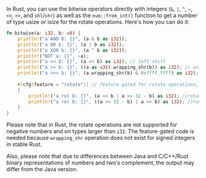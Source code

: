  In Rust, you can use the bitwise operators directly with integers (`&`, `|`, `^`, `~`, `<<`, `>>`, and `shl`/`shr`) as well as the `num::from_int()` function to get a number of type usize or isize for the rotate operations. Here's how you can do it:

```rust
fn bitwise(a: i32, b: u8) {
    println!("a AND b: {}", (a & b as i32));
    println!("a OR b: {}", (a | b as i32));
    println!("a XOR b: {}", (a ^ b as i32));
    println!("NOT a: {}", ~a);
    println!("a << b: {}", (a << b) as i32); // left shift
    println!("a >> b: {}", ((a as u32).wrapping_shr(b)) as i32); // arithmetic right shift, Rust's `shr` doesn't support signed numbers
    println!("a >>> b: {}", (a.wrapping_shr(b) & 0xffff_ffff) as i32); // logical right shift with sign extension
    
    #[cfg(feature = "rotate")] // feature-gated for rotate operations, requires "num" dependency in Cargo.toml
    {
        println!("a rol b: {}", (a << b | a >> 32 - b) as i32); //rotate left
        println!("a ror b: {}", ((a << 32 - b) | a >> b) as i32); //rotate right with sign extension, requires "num" dependency in Cargo.toml
    }
}
```
Please note that in Rust, the rotate operations are not supported for negative numbers and on types larger than `i32`. 
The feature-gated code is needed because `wrapping_shr` operation does not exist for signed integers in stable Rust.

Also, please note that due to differences between Java and C/C++/Rust binary representations of numbers and two's complement, the output may differ from the Java version.
